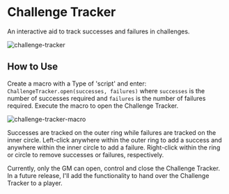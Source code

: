 # Challenge Tracker
An interactive aid to track successes and failures in challenges.  

![challenge-tracker](https://user-images.githubusercontent.com/105953297/174140157-bf62a535-9f9e-47eb-96b2-f659437915c6.png)

## How to Use
Create a macro with a Type of 'script' and enter: `ChallengeTracker.open(successes, failures)` where `successes` is the number of successes required and `failures` is the number of failures required. Execute the macro to open the Challenge Tracker.

![challenge-tracker-macro](https://user-images.githubusercontent.com/105953297/174140132-14ec2b29-a894-4bf8-b929-63cccd0a6e9b.png)

Successes are tracked on the outer ring while failures are tracked on the inner circle. Left-click anywhere within the outer ring to add a success and anywhere within the inner circle to add a failure. Right-click within the ring or circle to remove successes or failures, respectively.

Currently, only the GM can open, control and close the Challenge Tracker. In a future release, I'll add the functionality to hand over the Challenge Tracker to a player.
